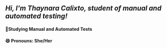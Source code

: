 ## *Hi, I'm Thaynara Calixto, student of manual and automated testing!*

<div>
<h4> 
🌱Studying Manual and Automated Tests
</h4>
<h4>
😄 Pronouns: She/Her
</h4>
</div>

<a href="https://github-readme-stats.vercel.app/api/pin/?username=thaynaracalixtoa&repo=github-readme-stats.show_owner)](https://github.com/anuraghazra/github-readme-stats">
